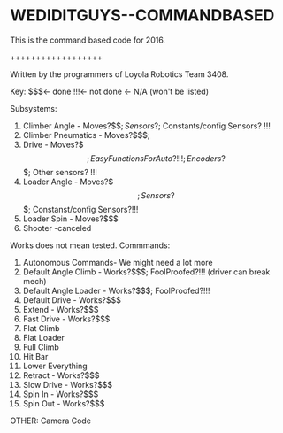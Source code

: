 # WEDIDITGUYS--COMMANDBASED

This is the command based code for 2016.

++++++++++++++++++

Written by the programmers of Loyola Robotics Team 3408.

Key:
$$$<- done
!!!<- not done
<- N/A (won't be listed)

Subsystems:
1. Climber Angle - Moves?$$$; Sensors?$; Constants/config Sensors? !!!
2. Climber Pneumatics - Moves?$$$;
3. Drive - Moves?$$$; EasyFunctionsForAuto? !!!; Encoders?$$$; Other sensors? !!!
4. Loader Angle - Moves?$$$; Sensors?$$$; Constanst/config Sensors?!!!
5. Loader Spin - Moves?$$$
6. Shooter -canceled
 
 Works does not mean tested.
Commmands:
1. Autonomous Commands- We might need a lot more
2. Default Angle Climb - Works?$$$; FoolProofed?!!! (driver can break mech)
3. Default Angle Loader - Works?$$$; FoolProofed?!!!
4. Default Drive - Works?$$$
5. Extend - Works?$$$
6. Fast Drive - Works?$$$
7. Flat Climb
8. Flat Loader
9. Full Climb
10. Hit Bar
11. Lower Everything
12. Retract - Works?$$$
13. Slow Drive - Works?$$$
14. Spin In - Works?$$$
15. Spin Out - Works?$$$

OTHER:
Camera Code
